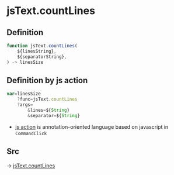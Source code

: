 # jsText.countLines

## Definition

```js.js
function jsText.countLines(
	${linesString},
	${separatorString},
) -> linesSize
```


## Definition by js action

```js.js
var=linesSize
	?func=jsText.countLines
	?args=
		&lines=${String}
		&separator=${String}
```

- [js action](#) is annotation-oriented language based on javascript in `CommandClick`



## Src

-> [jsText.countLines](https://github.com/puutaro/CommandClick/blob/master/app/src/main/java/com/puutaro/commandclick/fragment_lib/terminal_fragment/js_interface/text/JsText.kt#L26)


